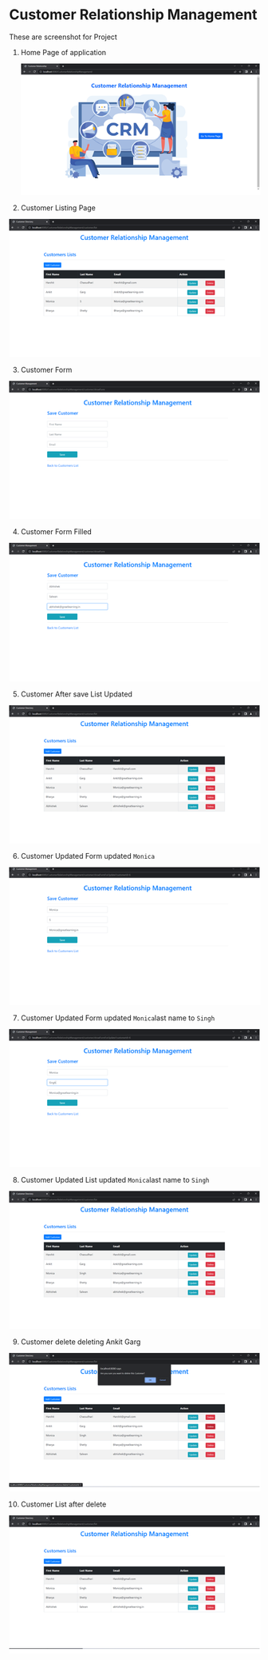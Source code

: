 # Customer Relationship Management

These are screenshot for Project

1. Home Page of application

   ![CRM MAIN](images/mainPage.png)

2. Customer Listing Page
  
  ![Customer Listing](images/listPagedefault.png)

3. Customer Form
  
  ![Customer Form](images/SavePage.png)

4. Customer Form Filled
  
  ![Customer Form](images/SavePageFilled.png)

5. Customer After save List Updated
  
  ![Customer Form](images/SavePageUpdated.png)

6. Customer Updated Form updated `Monica`
  
  ![Customer Form](images/UpdatedPage.png)

7. Customer Updated Form updated `Monica`last name to `Singh`
  
  ![Customer Form](images/AfterUpdatedPage.png)

8. Customer Updated List updated `Monica`last name to `Singh`
  
  ![Customer Form](images/AfterUpdatedList.png)

9. Customer delete deleting Ankit Garg
  
  ![Customer Form](images/deletePrompt.png)

10. Customer List after delete
  
  ![Customer Form](images/Afterdelete.png)
